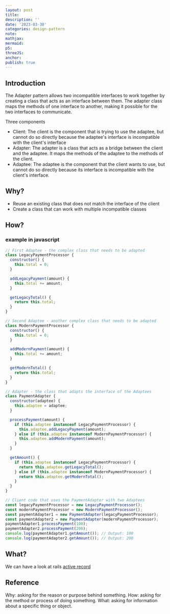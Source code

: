 ```yaml
---
layout: post
title:
description: ''
date: '2023-03-30'
categories: design-pattern
note:
mathjax:
mermaid:
p5:
threeJS:
anchor:
publish: true
---
```


## Introduction

The Adapter pattern allows two incompatible interfaces to work together by creating a class that acts as an interface between them. The adapter class maps the methods of one interface to another, making it possible for the two interfaces to communicate.

Three components
* Client: The client is the component that is trying to use the adaptee, but cannot do so directly because the adaptee's interface is incompatible with the client's interface
* Adapter: The adapter is a class that acts as a bridge between the client and the adaptee. It maps the methods of the adaptee to the methods of the client.
* Adaptee: The adaptee is the component that the client wants to use, but cannot do so directly because its interface is incompatible with the client's interface.

## Why?

* Reuse an existing class that does not match the interface of the client
* Create a class that can work with multiple incompatible classes

## How?

### example in javascript

```javascript
// First Adaptee - the complex class that needs to be adapted
class LegacyPaymentProcessor {
  constructor() {
    this.total = 0;
  }

  addLegacyPayment(amount) {
    this.total += amount;
  }

  getLegacyTotal() {
    return this.total;
  }
}

// Second Adaptee - another complex class that needs to be adapted
class ModernPaymentProcessor {
  constructor() {
    this.total = 0;
  }

  addModernPayment(amount) {
    this.total += amount;
  }

  getModernTotal() {
    return this.total;
  }
}

// Adapter - the class that adapts the interface of the Adaptees
class PaymentAdapter {
  constructor(adaptee) {
    this.adaptee = adaptee;
  }

  processPayment(amount) {
    if (this.adaptee instanceof LegacyPaymentProcessor) {
      this.adaptee.addLegacyPayment(amount);
    } else if (this.adaptee instanceof ModernPaymentProcessor) {
      this.adaptee.addModernPayment(amount);
    }
  }

  getAmount() {
    if (this.adaptee instanceof LegacyPaymentProcessor) {
      return this.adaptee.getLegacyTotal();
    } else if (this.adaptee instanceof ModernPaymentProcessor) {
      return this.adaptee.getModernTotal();
    }
  }
}

// Client code that uses the PaymentAdapter with two Adaptees
const legacyPaymentProcessor = new LegacyPaymentProcessor();
const modernPaymentProcessor = new ModernPaymentProcessor();
const paymentAdapter1 = new PaymentAdapter(legacyPaymentProcessor);
const paymentAdapter2 = new PaymentAdapter(modernPaymentProcessor);
paymentAdapter1.processPayment(100);
paymentAdapter2.processPayment(200);
console.log(paymentAdapter1.getAmount()); // Output: 100
console.log(paymentAdapter2.getAmount()); // Output: 200
```

## What?

We can have a look at rails [active record]()

## Reference

Why: asking for the reason or purpose behind something.
How: asking for the method or process of doing something.
What: asking for information about a specific thing or object.
